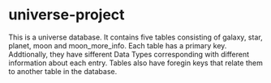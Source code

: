 # universe-project

This is a universe database. It contains five tables consisting of galaxy, star, planet, moon and moon_more_info. Each table has a primary key. Addtionally, they have sifferent Data Types corresponding with different information about each entry. Tables also have foregin keys that relate them to another table in the database.
